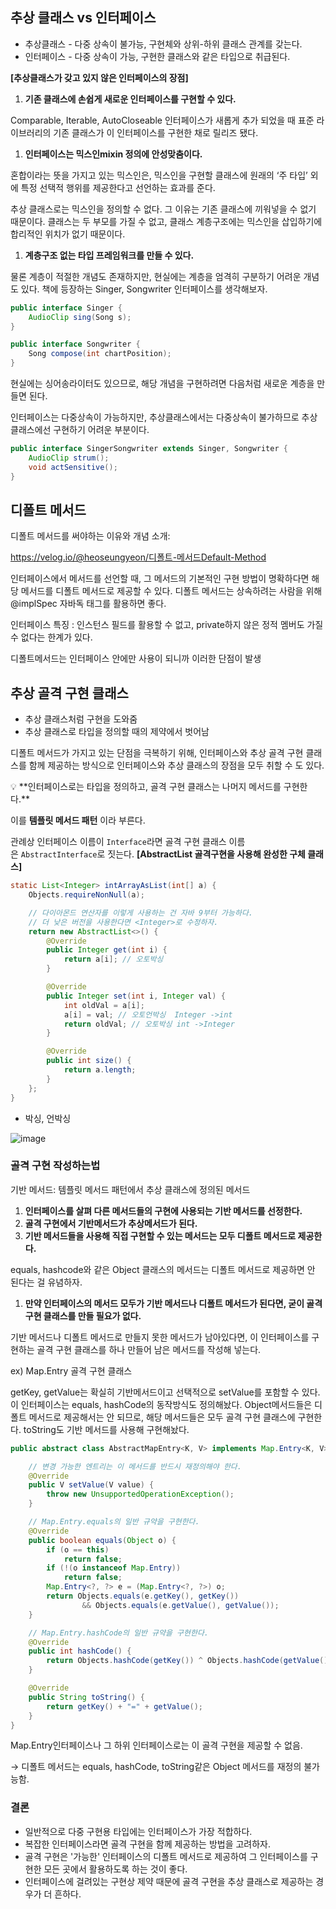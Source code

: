 ## **추상 클래스 vs 인터페이스**

- 추상클래스 - 다중 상속이 불가능, 구현체와 상위-하위 클래스 관계를 갖는다.
- 인터페이스 - 다중 상속이 가능, 구현한 클래스와 같은 타입으로 취급된다.

**[추상클래스가 갖고 있지 않은 인터페이스의 장점]**

1. **기존 클래스에 손쉽게 새로운 인터페이스를 구현할 수 있다.**

Comparable, Iterable, AutoCloseable 인터페이스가 새롭게 추가 되었을 때 표준 라이브러리의 기존 클래스가 이 인터페이스를 구현한 채로 릴리즈 됐다.

1. **인터페이스는 믹스인mixin 정의에 안성맞춤이다.**

혼합이라는 뜻을 가지고 있는 믹스인은, 믹스인을 구현할 클래스에 원래의 ‘주 타입’ 외에 특정 선택적 행위를 제공한다고 선언하는 효과를 준다.

추상 클래스로는 믹스인을 정의할 수 없다. 그 이유는 기존 클래스에 끼워넣을 수 없기 때문이다. 클래스는 두 부모를 가질 수 없고, 클래스 계층구조에는 믹스인을 삽입하기에 합리적인 위치가 없기 때문이다.

1. **계층구조 없는 타입 프레임워크를 만들 수 있다.**

물론 계층이 적절한 개념도 존재하지만, 현실에는 계층을 엄격히 구분하기 어려운 개념도 있다. 책에 등장하는 Singer, Songwriter 인터페이스를 생각해보자.

```java
public interface Singer {
	AudioClip sing(Song s);
}

public interface Songwriter {
	Song compose(int chartPosition);
}
```

현실에는 싱어송라이터도 있으므로, 해당 개념을 구현하려면 다음처럼 새로운 계층을 만들면 된다.

인터페이스는 다중상속이 가능하지만, 추상클래스에서는 다중상속이 불가하므로 추상클래스에선 구현하기 어려운 부분이다.

```java
public interface SingerSongwriter extends Singer, Songwriter {
	AudioClip strum();
	void actSensitive();
}
```

## **디폴트 메서드**

디폴트 메서드를 써야하는 이유와 개념 소개:

https://velog.io/@heoseungyeon/디폴트-메서드Default-Method

인터페이스에서 메서드를 선언할 때, 그 메서드의 기본적인 구현 방법이 명확하다면 해당 메서드를 디폴트 메서드로 제공할 수 있다. 디폴트 메서드는 상속하려는 사람을 위해 @implSpec 자바독 태그를 활용하면 좋다.

인터페이스 특징 : 인스턴스 필드를 활용할 수 없고, private하지 않은 정적 멤버도 가질 수 없다는 한계가 있다.

디폴트메서드는 인터페이스 안에만 사용이 되니까 이러한 단점이 발생 

## **추상 골격 구현 클래스**

- 추상 클래스처럼 구현을 도와줌
- 추상 클래스로 타입을 정의할 때의 제약에서 벗어남

디폴트 메서드가 가지고 있는 단점을 극복하기 위해, 인터페이스와 추상 골격 구현 클래스를 함께 제공하는 방식으로 인터페이스와 추상 클래스의 장점을 모두 취할 수 도 있다. 

<aside>
💡 **인터페이스로는 타입을 정의하고, 골격 구현 클래스는 나머지 메서드를 구현한다.**

이를 **템플릿 메서드 패턴** 이라 부른다.

</aside>

관례상 인터페이스 이름이 `Interface`라면 골격 구현 클래스 이름은 `AbstractInterface`로 짓는다.
**[AbstractList 골격구현을 사용해 완성한 구체 클래스]**

```java
static List<Integer> intArrayAsList(int[] a) {
    Objects.requireNonNull(a);

    // 다이아몬드 연산자를 이렇게 사용하는 건 자바 9부터 가능하다.
    // 더 낮은 버전을 사용한다면 <Integer>로 수정하자.
    return new AbstractList<>() {
        @Override
        public Integer get(int i) {
            return a[i]; // 오토박싱
        }

        @Override
        public Integer set(int i, Integer val) {
            int oldVal = a[i];
            a[i] = val; // 오토언박싱  Integer ->int
            return oldVal; // 오토박싱 int ->Integer
        }

        @Override
        public int size() {
            return a.length;
        }
    };
}

```

- 박싱, 언박싱
  
![image](https://github.com/CS-conqueror/Effective-Java/assets/107859104/881fca30-0aa2-482e-88d7-3e99b444bde3)    

### 골격 구현 작성하는법

기반 메서드: 템플릿 메서드 패턴에서 추상 클래스에 정의된 메서드

1. **인터페이스를 살펴 다른 메서드들의 구현에 사용되는 기반 메서드를 선정한다.**
2. **골격 구현에서 기반메서드가 추상메서드가 된다.**
3. **기반 메서드들을 사용해 직접 구현할 수 있는 메서드는 모두 디폴트 메서드로 제공한다.**

 equals, hashcode와 같은 Object 클래스의 메서드는 디폴트 메서드로 제공하면 안 된다는 걸 유념하자.

1. **만약 인터페이스의 메서드 모두가 기반 메서드나 디폴트 메서드가 된다면, 굳이 골격 구현 클래스를 만들 필요가 없다.**

기반 메서드나 디폴트 메서드로 만들지 못한 메서드가 남아있다면, 이 인터페이스를 구현하는 골격 구현 클래스를 하나 만들어 남은 메서드를 작성해 넣는다.

ex) Map.Entry 골격 구현 클래스

getKey, getValue는 확실히 기반메서드이고 선택적으로 setValue를 포함할 수 있다. 이 인터페이스는 equals, hashCode의 동작방식도 정의해놨다. Object메서드들은 디폴트 메서드로 제공해서는 안 되므로, 해당 메서드들은 모두 골격 구현 클래스에 구현한다. toString도 기반 메서드를 사용해 구현해놨다.

```java
public abstract class AbstractMapEntry<K, V> implements Map.Entry<K, V> {

    // 변경 가능한 엔트리는 이 메서드를 반드시 재정의해야 한다.
    @Override
    public V setValue(V value) {
        throw new UnsupportedOperationException();
    }

    // Map.Entry.equals의 일반 규약을 구현한다.
    @Override
    public boolean equals(Object o) {
        if (o == this)
            return false;
        if (!(o instanceof Map.Entry))
            return false;
        Map.Entry<?, ?> e = (Map.Entry<?, ?>) o;
        return Objects.equals(e.getKey(), getKey())
                && Objects.equals(e.getValue(), getValue());
    }

    // Map.Entry.hashCode의 일반 규약을 구현한다.
    @Override
    public int hashCode() {
        return Objects.hashCode(getKey()) ^ Objects.hashCode(getValue());
    }

    @Override
    public String toString() {
        return getKey() + "=" + getValue();
    }
}

```

Map.Entry인터페이스나 그 하위 인터페이스로는 이 골격 구현을 제공할 수 없음.

→ 디폴트 메서드는 equals, hashCode, toString같은 Object 메서드를 재정의 불가능함.

### 결론

- 일반적으로 다중 구현용 타입에는 인터페이스가 가장 적합하다.
- 복잡한 인터페이스라면 골격 구현을 함께 제공하는 방법을 고려하자.
- 골격 구현은 '가능한' 인터페이스의 디폴트 메서드로 제공하여 그 인터페이스를 구현한 모든 곳에서 활용하도록 하는 것이 좋다.
- 인터페이스에 걸려있는 구현상 제약 때문에 골격 구현을 추상 클래스로 제공하는 경우가 더 흔하다.
